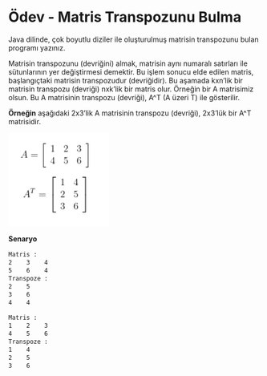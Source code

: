 # Ödev - Matris Transpozunu Bulma

Java dilinde, çok boyutlu diziler ile oluşturulmuş matrisin transpozunu bulan programı yazınız.

Matrisin transpozunu (devriğini) almak, matrisin aynı numaralı satırları ile sütunlarının yer değiştirmesi demektir. Bu işlem sonucu elde edilen matris, başlangıçtaki matrisin transpozudur (devriğidir). Bu aşamada kxn’lik bir matrisin transpozu (devriği) nxk’lik bir matris olur. Örneğin bir A matrisimiz olsun. Bu A matrisinin transpozu (devriği), A^T (A üzeri T) ile gösterilir.

**Örneğin** aşağıdaki 2x3’lik A matrisinin transpozu (devriği), 2x3’lük bir A^T matrisidir.

![matrisTranspozu](figure/matrisTranspozu.png)

**Senaryo**
```
Matris :
2    3    4    
5    6    4    
Transpoze :
2    5    
3    6    
4    4
```

```
Matris :
1    2    3    
4    5    6    
Transpoze :
1    4    
2    5    
3    6    

```

